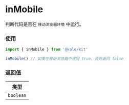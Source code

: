 # inMobile

判断代码是否在 `移动浏览器环境` 中运行。

### 使用

```ts
import { inMobile } from '@kale/kit'

inMobile() // 如果在移动浏览器中返回 true，否则返回 false
```

### 返回值

|   类型    |
| :-------: |
| `boolean` |
